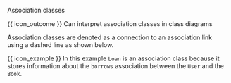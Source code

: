 <span id="title">Association classes</span>

<span id="prereqs"></span>

<span id="outcomes">{{ icon_outcome }} Can interpret association classes in class diagrams</span>

<div id="body">

Association classes are denoted as a connection to an association link using a dashed line as shown below.

<pic src="{{baseUrl}}/uml/classDiagrams/associationClasses/what/images/notation.png" height="100" />

<box>

{{ icon_example }} In this example `Loan` is an association class because it stores information about the `borrows` association between the `User` and the `Book`.

<pic src="{{baseUrl}}/uml/classDiagrams/associationClasses/what/images/bookLoan.png" height="150" />
<p/>

</box>

</div>

<div id="extras">
</div>
